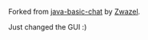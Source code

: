 Forked from [java-basic-chat](https://github.com/zwazel/java-basic-chat) by [Zwazel](https://github.com/Zwazel).

Just changed the GUI :)
